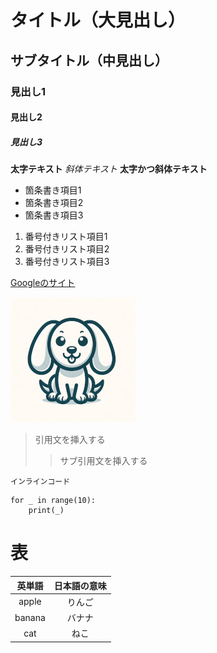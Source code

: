 # タイトル（大見出し）
## サブタイトル（中見出し）
### 見出し1
#### 見出し2
##### 見出し3

**太字テキスト**
*斜体テキスト*
**太字かつ斜体テキスト**

- 箇条書き項目1
- 箇条書き項目2
- 箇条書き項目3

1. 番号付きリスト項目1
2. 番号付きリスト項目2
3. 番号付きリスト項目3

[Googleのサイト](https://google.com)

![画像テキスト](/image.jpg)

> 引用文を挿入する
>> サブ引用文を挿入する

`インラインコード`

```phthon
for _ in range(10):
    print(_)
```

# 表
| 英単語       | 日本語の意味  |
|:--:|:--:|
|apple|りんご|
|banana|バナナ|
|cat|ねこ|
